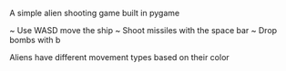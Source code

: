 A simple alien shooting game built in pygame

~ Use WASD move the ship
~ Shoot missiles with the space bar
~ Drop bombs with b

Aliens have different movement types based on their color
